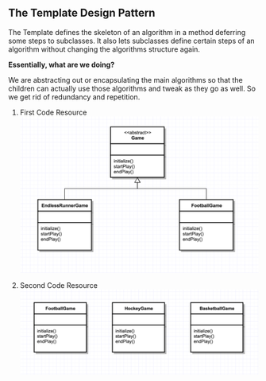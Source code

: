 ## The Template Design Pattern

<p> The Template defines the skeleton of an algorithm in a method deferring some steps to subclasses.
It also lets subclasses define certain steps of an algorithm without changing the algorithms structure again.

  <b> Essentially, what are we doing? </b>

We are abstracting out or encapsulating the main algorithms so that the children can actually use those
algorithms and tweak as they go as well.
So we get rid of redundancy and repetition. </p>

1. First Code Resource  
![template1](TemplateDesignPattern1.png)

2. Second Code Resource
![template2](TemplateDesignPattern2.png)
